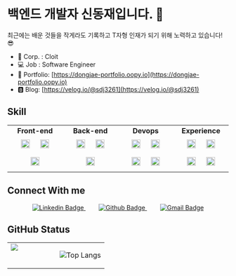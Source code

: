 # 백엔드 개발자 신동재입니다. 👋
최근에는 배운 것들을 작게라도 기록하고 T자형 인재가 되기 위해 노력하고 있습니다! 😎

- 🔭 Corp. : Cloit
- 💻 Job : Software Engineer
- 📄 Portfolio: [https://dongjae-portfolio.oopy.io](https://dongjae-portfolio.oopy.io)
- 🅱️ Blog: [https://velog.io/@sdj3261](https://velog.io/@sdj3261)

## Skill
<table><tr><td valign="top" width="25%"> 
<div align="center">  
<b>Front-end</b><br>
<img style="margin: 10px" src="https://img.shields.io/badge/React-61DAFB?style=social&logo=React" alt="React" height="20" />  
<img style="margin: 10px" src="https://img.shields.io/badge/JavaScript-F7DF1E?style=social&logo=javascript" alt="JavaScript" height="20" />  
<img style="margin: 10px" src="https://img.shields.io/badge/Ant%20Design-%230170FE?style=social&logo=Ant%20Design" alt="Antd" height="20" /> 
</div></td><td valign="top" width="25%">
 
<div align="center">  
  <b>Back-end</b> <br>
<img style="margin: 10px" src="https://img.shields.io/badge/Java-007396?style=flat-square&logo=OpenJDK" alt="Java" height="20" />  
<img style="margin: 10px" src="https://img.shields.io/badge/Spring-6DB33F?style=social&logo=spring" alt="Spring" height="20" />  <br>
<img style="margin: 10px" src="https://img.shields.io/badge/Go-%2300ADD8?style=social&logo=go" alt="Golang" height="20" />  
</div></td><td valign="top" width="25%">

<div align="center">  
    <b>Devops</b><br>
<img style="margin: 10px" src="https://img.shields.io/badge/MariaDB-1F305F?style=social&logo=mariaDB" alt="mariaDB" height="20" />  
<img style="margin: 10px" src="https://img.shields.io/badge/Docker-2496ED?style=social&logo=Docker" alt="Docker" height="20" />  
<img style="margin: 10px" src="https://img.shields.io/badge/jenkins-%23D24939?style=social&logo=Jenkins" alt="Jenkins" height="20" />  
  <img style="margin: 10px" src="https://img.shields.io/badge/Git-F05032?style=social&logo=git" alt="Git" height="20" />  
</div></td><td valign="top" width="25%">
<div align="center">  
    <b>Experience</b><br>
<img style="margin: 10px" src="https://img.shields.io/badge/python-%233776AB?style=social&logo=python" alt="Python" height="20" />  
<img style="margin: 10px" src="https://img.shields.io/badge/Linux-FCC624?style=social&logo=linux&logoColor=black" alt="Linux" height="20" />  
<img style="margin: 10px" src="https://img.shields.io/badge/Amazon AWS-232F3E?style=social&logo=amazonaws&logoColor=white alt="Aws" height="20" />  
  <img style="margin: 10px" src="https://img.shields.io/badge/apachekafka-%23231F20?style=social&logo=apachekafka" alt="Kafka" height="20" />  
</div></td></tr></table>  

## Connect With me  
<div align="center">
  
  <a href="https://www.linkedin.com/in/dongjae-shin-42896a21b/" style="margin-right: 30px;">
    <img src="https://img.shields.io/badge/-LinkedIn-blue?style=flat-square&logo=Linkedin&logoColor=white" alt="Linkedin Badge"/>
  </a>
  
  <a href="https://github.com/sdj3261" style="margin-right: 30px;">
    <img src="https://img.shields.io/badge/Github-181717?style=flat-square&logo=Github" alt="Github Badge"/>
  </a>

  <a href="mailto:tlsehd527@gmail.com">
    <img src="https://img.shields.io/badge/Gmail-d14836?style=flat-square&logo=Gmail&logoColor=white" alt="Gmail Badge"/>
  </a>


</div>

## GitHub Status  
<div align="center">
<table><tr><td valign="top" width="50%">
<img src="https://github-readme-stats.vercel.app/api?username=sdj3261&show_icons=true&count_private=true" align="center" />
</div></td><td valign="top" width="50%">

 ![Top Langs](https://github-readme-stats.vercel.app/api/top-langs/?username=sdj3261&layout=compact)
 
</div></td></tr></table>

